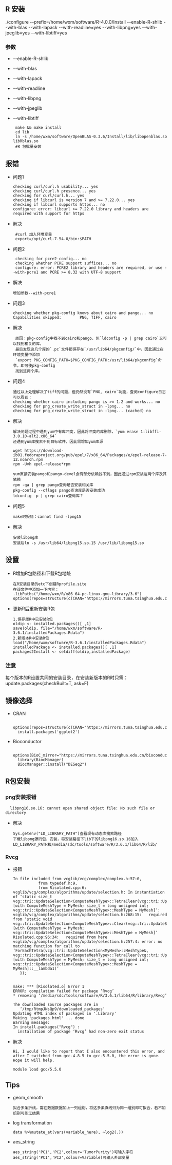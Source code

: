 ## R 安装

   ./configure --prefix=/home/wxm/software/R-4.0.0/Install --enable-R-shlib --with-blas --with-lapack --with-readline=yes --with-libpng=yes --with-jpeglib=yes --with-libtiff=yes
### 参数
* --enable-R-shlib
* --with-blas
* --with-lapack
* --with-readline
* --with-libpng
* --with-jpeglib
* --with-libtiff

       make && make install
       cd lib
       ln -s /home/wxm/software/OpenBLAS-0.3.6/Install/lib/libopenblas.so libRblas.so
       #R 包批量安装

## 报错
*  问题1

       checking curl/curl.h usability... yes
       checking curl/curl.h presence... yes
       checking for curl/curl.h... yes
       checking if libcurl is version 7 and >= 7.22.0... yes
       checking if libcurl supports https... no
       configure: error: libcurl >= 7.22.0 library and headers are required with support for https
* 解决

       #curl 加入环境变量
       export=/opt/curl-7.54.0/bin:$PATH
* 问题2

       checking for pcre2-config... no
       checking whether PCRE support suffices... no
       configure: error: PCRE2 library and headers are required, or use --with-pcre1 and PCRE >= 8.32 with UTF-8 support
* 解决

      增加参数--with-pcre1
* 问题3

      checking whether pkg-config knows about cairo and pango... no
      Capabilities skipped:        PNG, TIFF, cairo
* 解决

       原因：pkg-config中找不到cairo和pango，但`ldconfig -p | grep cairo`又可以找到相关的库，
       最后发现这几个库的`.pc`文件都保存在`/usr/lib64/pkgconfig/`中，因此通过在环境变量中添加
       `export PKG_CONFIG_PATH=$PKG_CONFIG_PATH:/usr/lib64/pkgconfig`命令，即可使pkg-config
       找到这两个库。
* 问题4

      通过以上处理解决了tiff的问题，但仍然没有`PNG, cairo`功能，查阅configure日志可以看到：
      checking whether cairo including pango is >= 1.2 and works... no
      checking for png_create_write_struct in -lpng... no
      checking for png_create_write_struct in -lpng... (cached) no
* 解决

      解决问题过程中遇到yum中有库冲突，因此将冲突的库删除，`yum erase 1:libffi-3.0.10-alt2.x86_64`
      还遇到yum库搜索不到目标软件，因此需增加yum库源
      
      wget https://download-ib01.fedoraproject.org/pub/epel/7/x86_64/Packages/e/epel-release-7-12.noarch.rpm
      rpm -Uvh epel-release*rpm
      
      yum直接安装pango和pango-devel会有部分依赖找不到，因此通过rpm安装这两个库及其依赖
      rpm -qa | grep pango查询是否安装相关库
      pkg-config --cflags pango查询库是否安装成功
      ldconfig -p | grep cairo查询库？
* 问题5

      make时报错：cannot find -lpng15  
* 解决

      安装libpng库
      安装后ln -s /usr/lib64/libpng15.so.15 /usr/lib/libpng15.so


## 设置
* R增加R包路径和下载R包地址

      在R安装目录的etc下创建Rprofile.site
      在该文件中添加一下内容：
      .libPaths("/home/wxm/R/x86_64-pc-linux-gnu-library/3.6")
      options(repos=structure(c(CRAN="https://mirrors.tuna.tsinghua.edu.cn/CRAN/")))
* 更新R后重新安装R包

      1.保存原R中已安装R包
      oldip <- installed.packages()[ ,1]
      save(oldip, file="/home/wxm/software/R-3.6.1/installedPackages.Rdata")
      2.新版本R中安装R包
      load("/home/wxm/software/R-3.6.1/installedPackages.Rdata")
      installedPackage <- installed.packages()[ ,1]
      packages2Install <- setdiff(oldip,installedPackage)
      
      
### 注意

   每个版本的R设置共同的安装目录，在安装新版本的R时只需：
   update.packages(checkBuilt=T, ask=F)

## 镜像选择

* CRAN

        options(repos=structure(c(CRAN="https://mirrors.tuna.tsinghua.edu.cn/CRAN/")))  
        install.packages('ggplot2')
* Bioconductor

            options(BioC_mirror="https://mirrors.tuna.tsinghua.edu.cn/bioconductor")
        library(BiocManager)
        BiocManager::install("DESeq2")

## R包安装

### png安装报错

      libpng16.so.16: cannot open shared object file: No such file or directory
* 解决

      Sys.getenv("LD_LIBRARY_PATH")查看现有动态库搜索路径
      下载libpng源码包，安装，将安装路径下lib下的libpng16.so.16加入LD_LIBRARY_PATH和/media/sdc/tools/software/R/3.6.1/lib64/R/lib/
      
### Rvcg

* 报错

      In file included from vcglib/vcg/complex/complex.h:57:0,
                 from typedef.h:9,
                 from Risolated.cpp:6:
      vcglib/vcg/complex/algorithms/update/selection.h: In instantiation of ‘static size_t vcg::tri::UpdateSelection<ComputeMeshType>::TetraClear(vcg::tri::UpdateSelection<ComputeMeshType>::MeshType&) [with ComputeMeshType = MyMesh; size_t = long unsigned int; vcg::tri::UpdateSelection<ComputeMeshType>::MeshType = MyMesh]’:
      vcglib/vcg/complex/algorithms/update/selection.h:268:15:   required from ‘static void vcg::tri::UpdateSelection<ComputeMeshType>::Clear(vcg::tri::UpdateSelection<ComputeMeshType>::MeshType&) [with ComputeMeshType = MyMesh; vcg::tri::UpdateSelection<ComputeMeshType>::MeshType = MyMesh]’
      Risolated.cpp:96:34:   required from here
      vcglib/vcg/complex/algorithms/update/selection.h:257:4: error: no matching function for call to ‘ForEachTetra(vcg::tri::UpdateSelection<MyMesh>::MeshType&, vcg::tri::UpdateSelection<ComputeMeshType>::TetraClear(vcg::tri::UpdateSelection<ComputeMeshType>::MeshType&) [with ComputeMeshType = MyMesh; size_t = long unsigned int; vcg::tri::UpdateSelection<ComputeMeshType>::MeshType = MyMesh]::__lambda1)’
         });

      
      make: *** [Risolated.o] Error 1
      ERROR: compilation failed for package ‘Rvcg’
      * removing ‘/media/sdc/tools/software/R/3.6.1/lib64/R/library/Rvcg’

      The downloaded source packages are in
         ‘/tmp/RtmpJNsQp9/downloaded_packages’
      Updating HTML index of packages in '.Library'
      Making 'packages.html' ... done
      Warning message:
      In install.packages("Rvcg") :
        installation of package ‘Rvcg’ had non-zero exit status
* 解决

      Hi, I would like to report that I also encountered this error, and after I switched from gcc-4.8.5 to gcc-5.5.0, the error is gone. Hope it will help.
      
      module load gcc/5.5.0


## Tips

* geom_smooth

      拟合多条折线，需在数据数据加上一列组别，将这多条直线归为同一组别即可拟合，若不加组别可能无结果
* log transformation

      data %>%mutate_at(vars(variable_here), ~log2(.))
* aes_string

      aes_string('PC1','PC2',colour='TumorPurity')可输入字符
      aes_string('PC1','PC2',colour=Variable)可输入外部变量

